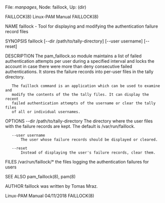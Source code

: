 File: *manpages*,  Node: faillock,  Up: (dir)

FAILLOCK(8)                    Linux-PAM Manual                    FAILLOCK(8)



NAME
       faillock - Tool for displaying and modifying the authentication failure
       record files

SYNOPSIS
       faillock [--dir /path/to/tally-directory] [--user username] [--reset]

DESCRIPTION
       The pam_faillock.so module maintains a list of failed authentication
       attempts per user during a specified interval and locks the account in
       case there were more than deny consecutive failed authentications. It
       stores the failure records into per-user files in the tally directory.

       The faillock command is an application which can be used to examine and
       modify the contents of the the tally files. It can display the recent
       failed authentication attempts of the username or clear the tally files
       of all or individual usernames.

OPTIONS
       --dir /path/to/tally-directory
           The directory where the user files with the failure records are
           kept. The default is /var/run/faillock.

       --user username
           The user whose failure records should be displayed or cleared.

       --reset
           Instead of displaying the user's failure records, clear them.

FILES
       /var/run/faillock/*
           the files logging the authentication failures for users

SEE ALSO
       pam_faillock(8), pam(8)

AUTHOR
       faillock was written by Tomas Mraz.



Linux-PAM Manual                  04/11/2018                       FAILLOCK(8)
